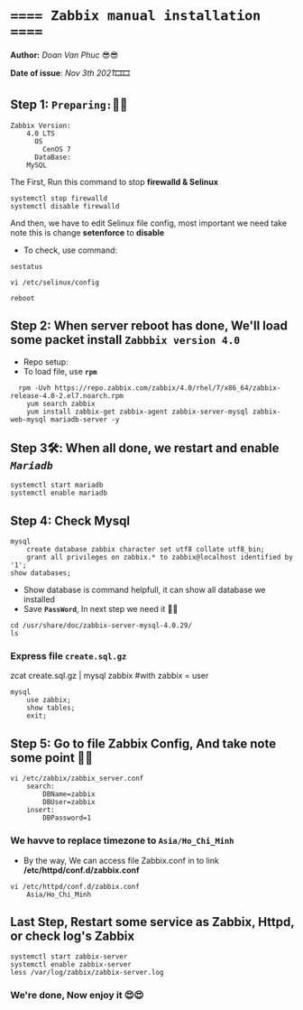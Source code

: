 # **`==== Zabbix manual installation ====`**

**Author:** *Doan Van Phuc* 😎😎

**Date of issue**: *Nov 3th 2021*🎞🎞

## Step 1: `Preparing:`🔑🔑
```
Zabbix Version:
    4.0 LTS 
	  OS
		CenOS 7 
	  DataBase:
    MySQL
```
The First, Run this command to stop **firewalld & Selinux**
```
systemctl stop firewalld
systemctl disable firewalld
```
And then, we have to edit Selinux file config, most important we need take note this is change **setenforce** to **disable**

- To check, use command:

```
sestatus

vi /etc/selinux/config

reboot
```
## Step 2: When server reboot has done, We'll load some packet install **`Zabbbix version 4.0`**

- Repo setup:
- To load file, use **`rpm`**
```
  rpm -Uvh https://repo.zabbix.com/zabbix/4.0/rhel/7/x86_64/zabbix-release-4.0-2.el7.noarch.rpm
	yum search zabbix
	yum install zabbix-get zabbix-agent zabbix-server-mysql zabbix-web-mysql mariadb-server -y
```
## Step 3🛠: When all done, we restart and enable *`Mariadb`*
```
systemctl start mariadb
systemctl enable mariadb
```
## Step 4: Check Mysql
```
mysql
	create database zabbix character set utf8 collate utf8_bin;
	grant all privileges on zabbix.* to zabbix@localhost identified by '1';
show databases;
```
- Show database is command helpfull, it can show all database we installed 
- Save **`PassWord`**, In next step we need it 🤣🤣


```
cd /usr/share/doc/zabbix-server-mysql-4.0.29/
ls
```
### Express file **`create.sql.gz`**
zcat create.sql.gz | mysql zabbix                   #with zabbix = user 
```
mysql
	use zabbix;
	show tables;
	exit;
```
## Step 5: Go to file Zabbix Config, And take note some point 🤗🤗
```
vi /etc/zabbix/zabbix_server.conf
	search:
		DBName=zabbix
		DBUser=zabbix
	insert:
		DBPassword=1
```
### We havve to replace timezone to **`Asia/Ho_Chi_Minh`**

- By the way, We can access file Zabbix.conf in to link **/etc/httpd/conf.d/zabbix.conf**
```
vi /etc/httpd/conf.d/zabbix.conf
	Asia/Ho_Chi_Minh
```
## Last Step, Restart some service as Zabbix, Httpd, or check log's Zabbix
```
systemctl start zabbix-server	
systemctl enable zabbix-server
less /var/log/zabbix/zabbix-server.log
```
### We're done, Now enjoy it 😍😍
